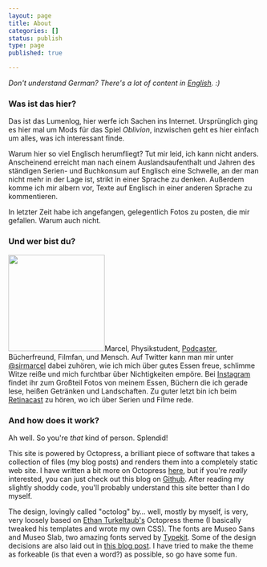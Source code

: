 ```yaml
---
layout: page
title: About
categories: []
status: publish
type: page
published: true

---
```

*Don't understand German? There's a lot of content in [English](/tag/english). :)*

### Was ist das hier?

Das ist das Lumenlog, hier werfe ich Sachen ins Internet. Ursprünglich ging es hier mal um Mods für das Spiel *Oblivion*, inzwischen geht es hier einfach um alles, was ich interessant finde.

Warum hier so viel Englisch herumfliegt? Tut mir leid, ich kann nicht anders. Anscheinend erreicht man nach einem Auslandsaufenthalt und Jahren des ständigen Serien- und Buchkonsum auf Englisch eine Schwelle, an der man nicht mehr in der Lage ist, strikt in einer Sprache zu denken. Außerdem komme ich mir albern vor, Texte auf Englisch in einer anderen Sprache zu kommentieren.

In letzter Zeit habe ich angefangen, gelegentlich Fotos zu posten, die mir gefallen. Warum auch nicht.

### Und wer bist du?

<img src="/images/portrait.jpg" width="192" height="192" class="img-left" />Marcel, Physikstudent, [Podcaster]( http://retinacast.de ), Bücherfreund, Filmfan, und Mensch. Auf Twitter kann man mir unter [@sirmarcel](http://twitter.com/xartas) dabei zuhören, wie ich mich über gutes Essen freue, schlimme Witze reiße und mich furchtbar über Nichtigkeiten empöre. Bei [Instagram](http://instagrid.me/sirmarcel/) findet ihr zum Großteil Fotos von meinem Essen, Büchern die ich gerade lese, heißen Getränken und Landschaften. Zu guter letzt bin ich beim [Retinacast](http://retinacast.de) zu hören, wo ich über Serien und Filme rede.

### And how does it work?

Ah well. So you're *that* kind of person. Splendid!

This site is powered by Octopress, a brilliant piece of software that takes a collection of files (my blog posts) and renders them into a completely static web site. I have written a bit more on Octopress [here](/post/greeting-the-kraken), but if you're *really* interested, you can just check out this blog on [Github](https://github.com/sirmarcel/octolog). After reading my slightly shoddy code, you'll probably understand this site better than I do myself.

The design, lovingly called "octolog" by… well, mostly by myself, is very, very loosely based on [Ethan Turkeltaub's](http://ethan.heroku.com/) Octopress theme (I basically tweaked his templates and wrote my own CSS). The fonts are Museo Sans and Museo Slab, two amazing fonts served by [Typekit](http://typekit.com). Some of the design decisions are also laid out in [this blog post](/post/greeting-the-kraken). I have tried to make the theme as forkeable (is that even a word?) as possible, so go have some fun.